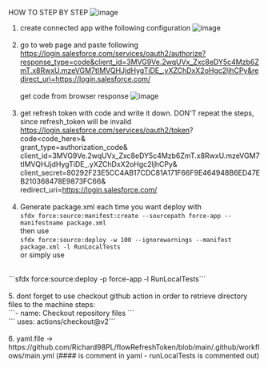 HOW TO STEP BY STEP
![image](https://user-images.githubusercontent.com/41301282/198681542-b272dac1-2b9b-420e-94f7-2fbb4924f040.png)

1. create connected app withe following configuration
![image](https://user-images.githubusercontent.com/41301282/198654875-c9b5e0c7-8c26-4696-9097-cae630c65b6e.png)
<br><br>
2. go to web page and paste following
https://login.salesforce.com/services/oauth2/authorize?response_type=code&client_id=3MVG9Ve.2wqUVx_Zxc8eDY5c4Mzb6ZmT.x8RwxU.mzeVGM7tIMVQHJjdHygTiDE_.yXZChDxX2oHgc2ljhCPy&redirect_uri=https://login.salesforce.com/
<br><br>
get code from browser response
![image](https://user-images.githubusercontent.com/41301282/198655140-a80b5aa3-0a6b-4b80-bbcc-391683fed58c.png)
<br><br>
3. get refresh token with code and write it down. 
DON'T repeat the steps, since refresh_token will be invalid
https://login.salesforce.com/services/oauth2/token?
<br>code<code_here>&
<br>grant_type=authorization_code&
<br>client_id=3MVG9Ve.2wqUVx_Zxc8eDY5c4Mzb6ZmT.x8RwxU.mzeVGM7tIMVQHJjdHygTiDE_.yXZChDxX2oHgc2ljhCPy&
<br>client_secret=80292F23E5CC4AB17CDC81A171F66F9E464948B6ED47EB210368478E9873FC66&
<br>redirect_uri=https://login.salesforce.com/
<br><br>
4. Generate package.xml each time you want deploy with
<br>```sfdx force:source:manifest:create --sourcepath force-app --manifestname package.xml ```
<br>then use 
<br>```sfdx force:source:deploy -w 100 --ignorewarnings --manifest package.xml -l RunLocalTests ```
<br> or simply use
<br>
```sfdx force:source:deploy -p force-app -l RunLocalTests```
<br><br>
5. dont forget to use checkout github action in order to retrieve directory files to the machine
steps:
     <br> ```- name: Checkout repository files ```
     <br> ``` uses: actions/checkout@v2```
<br><br>
6. yaml.file -> https://github.com/Richard98PL/flowRefreshToken/blob/main/.github/workflows/main.yml (#### is comment in yaml - runLocalTests is commented out)
<br><br>



